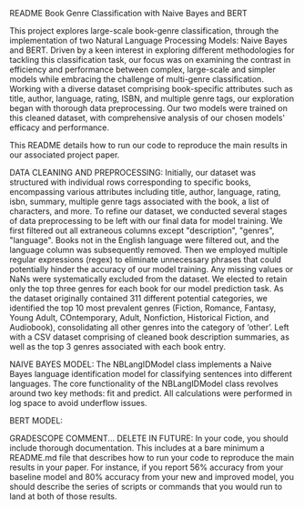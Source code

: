 README
Book Genre Classification with Naive Bayes and BERT 


This project explores large-scale book-genre classification, through the implementation of two Natural Language Processing Models: Naive Bayes and BERT. Driven by a keen interest in exploring different methodologies for tackling this classification task, our focus was on examining the contrast in efficiency and performance between complex, large-scale and simpler models while embracing the challenge of multi-genre classification. Working with a diverse dataset comprising book-specific attributes such as title, author, language, rating, ISBN, and multiple genre tags, our exploration began with thorough data preprocessing. Our two models were trained on this cleaned dataset, with comprehensive analysis of our chosen models' efficacy and performance.

This README details how to run our code to reproduce the main results in our associated project paper. 

DATA CLEANING AND PREPROCESSING: 
Initially, our dataset was structured with individual rows corresponding to specific books, encompassing various attributes including title, author, language, rating, isbn, summary, multiple genre tags associated with the book, a list of characters, and more. To refine our dataset, we conducted several stages of data preprocessing to be left with our final data for model training.
We first filtered out all extraneous columns except "description", "genres", "language". Books not in the English language were filtered out, and the language column was subsequently removed. Then we employed multiple regular expressions (regex) to eliminate unnecessary phrases that could potentially hinder the accuracy of our model training. Any missing values or NaNs were systematically excluded from the dataset. We elected to retain only the top three genres for each book for our model prediction task. As the dataset originally contained 311 different potential categories, we identified the top 10 most prevalent genres (Fiction, Romance, Fantasy, Young Adult, COntemporary, Adult, Nonfiction, Historical Fiction, and Audiobook), consolidating all other genres into the category of ‘other’. Left with a CSV dataset comprising of cleaned book description summaries, as well as the top 3 genres associated with each book entry. 

NAIVE BAYES MODEL: 
The NBLangIDModel class implements a Naive Bayes language identification model for classifying sentences into different languages. The core functionality of the NBLangIDModel class revolves around two key methods: fit and predict. All calculations were performed in log space to avoid underflow issues.


BERT MODEL: 






GRADESCOPE COMMENT... DELETE IN FUTURE: 
In your code, you should include thorough documentation. This includes at a bare minimum a README.md file that describes how to run your code to reproduce the main results in your paper. For instance, if you report 56% accuracy from your baseline model and 80% accuracy from your new and improved model, you should describe the series of scripts or commands that you would run to land at both of those results.